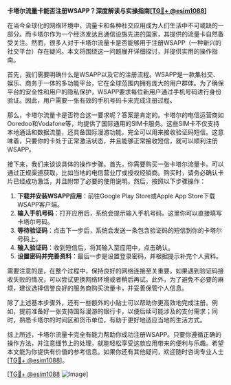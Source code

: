 **卡塔尔流量卡能否注册WSAPP？深度解读与实操指南[[TG💪+ @esim1088](https://t.me/s/esim1088)]**

在当今全球化的网络环境中，流量卡和各种社交应用成为人们生活中不可或缺的一部分。而卡塔尔作为一个经济发达且通信设施先进的国家，其提供的流量卡自然备受关注。然而，很多人对于卡塔尔流量卡是否能够用于注册WSAPP（一种新兴的社交平台）存在疑问。本文将围绕这一问题展开详细探讨，并提供实用的操作指南。

首先，我们需要明确什么是WSAPP以及它的注册流程。WSAPP是一款集社交、娱乐、商务于一体的多功能平台，它在全球范围内拥有庞大的用户群体。为了确保平台的安全性和用户的隐私保护，WSAPP要求每位新用户通过手机号码进行身份验证。因此，用户需要一张有效的手机号码卡来完成注册过程。

那么，卡塔尔流量卡是否符合这一要求呢？答案是肯定的。卡塔尔的电信运营商如Ooredoo和Vodafone等，均提供了国际通用的SIM卡服务。这些SIM卡不仅支持本地通话和数据流量，还具备国际漫游功能，完全可以用来接收验证码短信。这意味着，只要你的卡处于正常激活状态，并且能够正常接收短信，就可以顺利注册WSAPP。

接下来，我们来谈谈具体的操作步骤。首先，你需要购买一张卡塔尔流量卡。可以通过正规渠道获取，比如当地的电信营业厅或授权经销商。购买时，请务必确认卡片已经成功激活，并且附带了必要的使用说明。然后，按照以下步骤操作：

1. **下载并安装WSAPP应用**：前往Google Play Store或Apple App Store下载WSAPP客户端。
2. **输入手机号码**：打开应用后，系统会提示输入手机号码。这里你可以直接填写卡塔尔号码。
3. **等待验证码**：点击下一步后，系统会发送一条包含验证码的短信到你的卡塔尔号码上。
4. **输入验证码**：收到短信后，将其输入至应用中，点击确认。
5. **设置密码并完善资料**：最后一步是设置登录密码，并根据提示补充个人资料。

需要注意的是，在整个过程中，保持良好的网络连接至关重要。如果遇到验证码接收失败的情况，可以尝试更换网络环境或者稍后再试。此外，为了避免不必要的麻烦，建议选择信誉良好的服务商购买流量卡，并妥善保管个人信息。

除了上述基本步骤外，还有一些额外的小贴士可以帮助你更高效地完成注册。例如，提前准备好一张支持国际漫游的银行卡，以便后续可能涉及的支付需求；同时，熟悉卡塔尔的时间区和货币单位，有助于更好地适应当地的生活方式。

综上所述，卡塔尔流量卡完全有能力帮助你成功注册WSAPP。只要你遵循正确的操作方法，并注意细节上的处理，就能轻松享受这款应用带来的便利与乐趣。希望本文能为你提供有价值的参考信息。如果你还有其他疑问，欢迎随时咨询专业人士[[TG💪+ @esim1088](https://t.me/s/esim1088)]。

[[TG💪+ @esim1088](https://t.me/s/esim1088) ![Image](https://i.postimg.cc/4NQfJmqS/Snipaste-2025-05-13-00-14-12.png)]